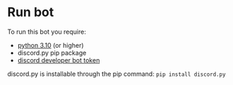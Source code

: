 # Run bot
To run this bot you require: 
* [python 3.10](https://www.python.org/downloads/) (or higher) 
* discord.py pip package
* [discord developer bot token](https://discord.com/developers/applications)

discord.py is installable through the pip command: `pip install discord.py`
